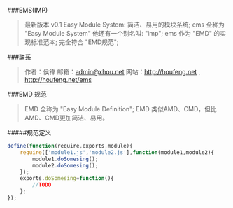 ###EMS(IMP)
>最新版本 v0.1
>Easy Module System: 简洁、易用的模块系统; 
>ems 全称为 "Easy Module System" 他还有一个别名叫: "imp"; 
>ems 作为 "EMD" 的实现标准范本; 完全符合 "EMD规范"; 

###联系
>作者：侯锋
>邮箱：admin@xhou.net
>网站：http://houfeng.net , http://houfeng.net/ems

###EMD 规范 
>EMD 全称为 "Easy Module Definition"; 
>EMD 类似AMD、CMD，但比AMD、CMD更加简洁、易用。

#####规范定义
```javascript
define(function(require,exports,module){
 	require(['module1.js','module2.js'],function(module1,module2){
 		module1.doSomesing();
 		module2.doSomesing();
 	});
	exports.doSomesing=function(){
		//TODO
	};
});
```